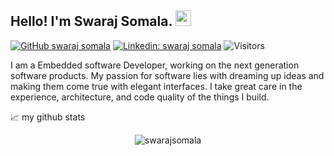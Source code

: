 ## Hello! I'm Swaraj Somala. <img src="https://media.giphy.com/media/hvRJCLFzcasrR4ia7z/giphy.gif" width="25px">
[![GitHub swaraj somala](https://img.shields.io/github/followers/swarajsomala?label=follow&style=social)](https://github.com/swarajsomala)
[![Linkedin: swaraj somala](https://img.shields.io/badge/-Swaraj%20Somala-blue?style=flat-square&logo=Linkedin&logoColor=white&link=https://www.linkedin.com/in/swaraj-somala/)](https://www.linkedin.com/in/swaraj-somala/)
![Visitors](https://visitor-badge.glitch.me/badge?page_id=swarajsomala&left_color=gray&right_color=blue)

I am a Embedded software Developer, working on the next generation software products. My passion for software lies with dreaming up ideas and making them come true with elegant interfaces. I take great care in the experience, architecture, and code quality of the things I build.


📈 my github stats

<p align="center"> <img src="https://github-readme-stats.vercel.app/api?username=swarajsomala&show_icons=true&theme=gotham" alt="swarajsomala" />
